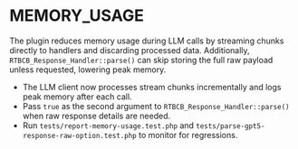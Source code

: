 # MEMORY_USAGE

The plugin reduces memory usage during LLM calls by streaming chunks directly to handlers and
discarding processed data. Additionally, `RTBCB_Response_Handler::parse()` can skip storing the full raw
payload unless requested, lowering peak memory.

- The LLM client now processes stream chunks incrementally and logs peak memory after each call.
- Pass `true` as the second argument to `RTBCB_Response_Handler::parse()` when raw response details are needed.
- Run `tests/report-memory-usage.test.php` and `tests/parse-gpt5-response-raw-option.test.php` to monitor for regressions.
